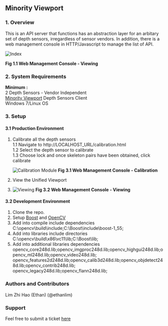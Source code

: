 ## Minority Viewport

### 1. Overview
This is an API server that functions has an abstraction layer for an arbitary set of depth sensors, irregardless of sensor vendors. In addition, there is a web management console in HTTP/Javascript to manage the list of API.

![Index](https://minority-viewport.s3.amazonaws.com/app/m2-sys.jpg)

**Fig 1.1 Web Management Console - Viewing**

### 2. System Requirements
 
**Minimum :**  
2 Depth Sensors - Vendor Independent  
[Minority Viewport](https://github.com/ethanlim/MinorityViewportClient "Minority Viewport Client") Depth Sensors Client  
Windows 7/Linux OS  


### 3. Setup

#### 3.1 Production Environment

1. Calibrate all the depth sensors  
	1.1 Navigate to http://LOCALHOST_URL/calibration.html  
    1.2 Select the depth sensor to calibrate  
	1.3 Choose lock and once skeleton pairs have been obtained, click calibrate

	![Calibration Module](https://minority-viewport.s3.amazonaws.com/app/calibration_module.jpg)
	**Fig 3.1 Web Management Console - Calibration**
2. View the Unified Viewport
3. 
	![Viewing](https://minority-viewport.s3.amazonaws.com/app/index-screenshot-1.jpg)
	**Fig 3.2 Web Management Console - Viewing**

#### 3.2 Development Environment

1. Clone the repo.
2. Setup [Boost](http://xpectomas.blogspot.sg/2013/10/including-boost-into-c-projects-vs2012.html "Boost Library") and [OpenCV](http://xpectomas.blogspot.sg/2014/02/installing-opencv-248-on-win-7-and.html "OpenCV")
3. Add into compile include dependencies
    C:\opencv\build\include;C:\Boost\include\boost-1_55;
4. Add into libraries include directories 
	C:\opencv\build\x86\vc11\lib;C:\Boost\lib;
5. Add into additional libraries dependencies
	opencv_core248d.lib;opencv_imgproc248d.lib;opencv_highgui248d.lib;opencv_ml248d.lib;opencv_video248d.lib;
	opencv_features2d248d.lib;opencv_calib3d248d.lib;opencv_objdetect248d.lib;opencv_contrib248d.lib;
	opencv_legacy248d.lib;opencv_flann248d.lib;

### Authors and Contributors
Lim Zhi Hao (Ethan) (@ethanlim)

### Support

Feel free to submit a ticket [here](https://github.com/ethanlim/MinorityViewport/issues)
